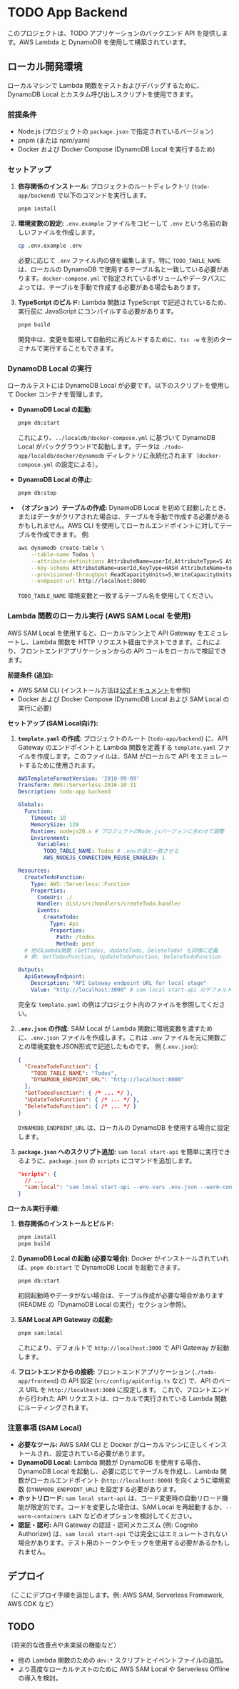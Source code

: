 # TODO App Backend

このプロジェクトは、TODO アプリケーションのバックエンド API を提供します。AWS Lambda と DynamoDB を使用して構築されています。

## ローカル開発環境

ローカルマシンで Lambda 関数をテストおよびデバッグするために、DynamoDB Local とカスタム呼び出しスクリプトを使用できます。

### 前提条件

- Node.js (プロジェクトの `package.json` で指定されているバージョン)
- pnpm (または npm/yarn)
- Docker および Docker Compose (DynamoDB Local を実行するため)

### セットアップ

1.  **依存関係のインストール:**
    プロジェクトのルートディレクトリ (`todo-app/backend`) で以下のコマンドを実行します。
    ```bash
    pnpm install
    ```

2.  **環境変数の設定:**
    `.env.example` ファイルをコピーして `.env` という名前の新しいファイルを作成します。
    ```bash
    cp .env.example .env
    ```
    必要に応じて `.env` ファイル内の値を編集します。特に `TODO_TABLE_NAME` は、ローカルの DynamoDB で使用するテーブル名と一致している必要があります。`docker-compose.yml` で指定されているボリュームやデータパスによっては、テーブルを手動で作成する必要がある場合もあります。

3.  **TypeScript のビルド:**
    Lambda 関数は TypeScript で記述されているため、実行前に JavaScript にコンパイルする必要があります。
    ```bash
    pnpm build
    ```
    開発中は、変更を監視して自動的に再ビルドするために、`tsc -w` を別のターミナルで実行することもできます。

### DynamoDB Local の実行

ローカルテストには DynamoDB Local が必要です。以下のスクリプトを使用して Docker コンテナを管理します。

-   **DynamoDB Local の起動:**
    ```bash
    pnpm db:start
    ```
    これにより、`../localdb/docker-compose.yml` に基づいて DynamoDB Local がバックグラウンドで起動します。データは `./todo-app/localdb/docker/dynamodb` ディレクトリに永続化されます（`docker-compose.yml` の設定による）。

-   **DynamoDB Local の停止:**
    ```bash
    pnpm db:stop
    ```

-   **（オプション）テーブルの作成:**
    DynamoDB Local を初めて起動したとき、またはデータがクリアされた場合は、テーブルを手動で作成する必要があるかもしれません。AWS CLI を使用してローカルエンドポイントに対してテーブルを作成できます。
    例:
    ```bash
    aws dynamodb create-table \
        --table-name Todos \
        --attribute-definitions AttributeName=userId,AttributeType=S AttributeName=todoId,AttributeType=S \
        --key-schema AttributeName=userId,KeyType=HASH AttributeName=todoId,KeyType=RANGE \
        --provisioned-throughput ReadCapacityUnits=5,WriteCapacityUnits=5 \
        --endpoint-url http://localhost:8000
    ```
    `TODO_TABLE_NAME` 環境変数と一致するテーブル名を使用してください。

### Lambda 関数のローカル実行 (AWS SAM Local を使用)

AWS SAM Local を使用すると、ローカルマシン上で API Gateway をエミュレートし、Lambda 関数を HTTP リクエスト経由でテストできます。これにより、フロントエンドアプリケーションからの API コールをローカルで検証できます。

**前提条件 (追加):**
- AWS SAM CLI (インストール方法は[公式ドキュメント](https://docs.aws.amazon.com/serverless-application-model/latest/developerguide/install-sam-cli.html)を参照)
- Docker および Docker Compose (DynamoDB Local および SAM Local の実行に必要)

**セットアップ (SAM Local向け):**

1.  **`template.yaml` の作成:**
    プロジェクトのルート (`todo-app/backend`) に、API Gateway のエンドポイントと Lambda 関数を定義する `template.yaml` ファイルを作成します。このファイルは、SAM がローカルで API をエミュレートするために使用されます。
    ```yaml
    AWSTemplateFormatVersion: '2010-09-09'
    Transform: AWS::Serverless-2016-10-31
    Description: todo-app backend

    Globals:
      Function:
        Timeout: 10
        MemorySize: 128
        Runtime: nodejs20.x # プロジェクトのNode.jsバージョンに合わせて調整
        Environment:
          Variables:
            TODO_TABLE_NAME: Todos # .envの値と一致させる
            AWS_NODEJS_CONNECTION_REUSE_ENABLED: 1

    Resources:
      CreateTodoFunction:
        Type: AWS::Serverless::Function
        Properties:
          CodeUri: ./
          Handler: dist/src/handlers/createTodo.handler
          Events:
            CreateTodo:
              Type: Api
              Properties:
                Path: /todos
                Method: post
      # 他のLambda関数 (GetTodos, UpdateTodo, DeleteTodo) も同様に定義
      # 例: GetTodosFunction, UpdateTodoFunction, DeleteTodoFunction

    Outputs:
      ApiGatewayEndpoint:
        Description: "API Gateway endpoint URL for local stage"
        Value: "http://localhost:3000" # sam local start-api のデフォルト
    ```
    完全な `template.yaml` の例はプロジェクト内のファイルを参照してください。

2.  **`.env.json` の作成:**
    SAM Local が Lambda 関数に環境変数を渡すために、`.env.json` ファイルを作成します。これは `.env` ファイルを元に関数ごとの環境変数をJSON形式で記述したものです。
    例 (`.env.json`):
    ```json
    {
      "CreateTodoFunction": {
        "TODO_TABLE_NAME": "Todos",
        "DYNAMODB_ENDPOINT_URL": "http://localhost:8000"
      },
      "GetTodosFunction": { /* ... */ },
      "UpdateTodoFunction": { /* ... */ },
      "DeleteTodoFunction": { /* ... */ }
    }
    ```
    `DYNAMODB_ENDPOINT_URL` は、ローカルの DynamoDB を使用する場合に設定します。

3.  **`package.json` へのスクリプト追加:**
    `sam local start-api` を簡単に実行できるように、`package.json` の `scripts` にコマンドを追加します。
    ```json
    "scripts": {
      // ...
      "sam:local": "sam local start-api --env-vars .env.json --warm-containers EAGER"
    }
    ```

**ローカル実行手順:**

1.  **依存関係のインストールとビルド:**
    ```bash
    pnpm install
    pnpm build
    ```
2.  **DynamoDB Local の起動 (必要な場合):**
    Docker がインストールされていれば、`pnpm db:start` で DynamoDB Local を起動できます。
    ```bash
    pnpm db:start
    ```
    初回起動時やデータがない場合は、テーブル作成が必要な場合があります (README の「DynamoDB Local の実行」セクション参照)。
3.  **SAM Local API Gateway の起動:**
    ```bash
    pnpm sam:local
    ```
    これにより、デフォルトで `http://localhost:3000` で API Gateway が起動します。

4.  **フロントエンドからの接続:**
    フロントエンドアプリケーション (`./todo-app/frontend`) の API 設定 (`src/config/apiConfig.ts` など) で、API のベース URL を `http://localhost:3000` に設定します。
    これで、フロントエンドから行われた API リクエストは、ローカルで実行されている Lambda 関数にルーティングされます。

### 注意事項 (SAM Local)

-   **必要なツール:** AWS SAM CLI と Docker がローカルマシンに正しくインストールされ、設定されている必要があります。
-   **DynamoDB Local:** Lambda 関数が DynamoDB を使用する場合、DynamoDB Local を起動し、必要に応じてテーブルを作成し、Lambda 関数がローカルエンドポイント (`http://localhost:8000`) を向くように環境変数 (`DYNAMODB_ENDPOINT_URL`) を設定する必要があります。
-   **ホットリロード:** `sam local start-api` は、コード変更時の自動リロード機能が限定的です。コードを変更した場合は、SAM Local を再起動するか、`--warm-containers LAZY` などのオプションを検討してください。
-   **認証・認可:** API Gateway の認証・認可メカニズム (例: Cognito Authorizer) は、`sam local start-api` では完全にはエミュレートされない場合があります。テスト用のトークンやモックを使用する必要があるかもしれません。

## デプロイ

（ここにデプロイ手順を追加します。例: AWS SAM, Serverless Framework, AWS CDK など）

## TODO

（将来的な改善点や未実装の機能など）
- 他の Lambda 関数のための `dev:*` スクリプトとイベントファイルの追加。
- より高度なローカルテストのために AWS SAM Local や Serverless Offline の導入を検討。
